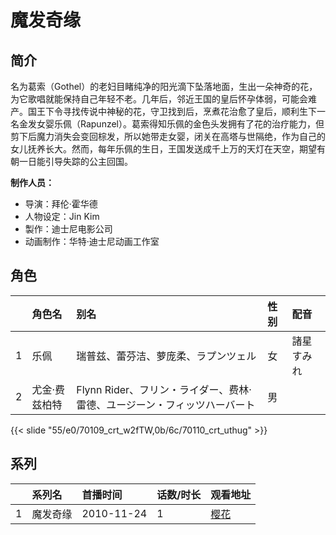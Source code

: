 # 魔发奇缘


## 简介

名为葛索（Gothel）的老妇目睹纯净的阳光滴下坠落地面，生出一朵神奇的花，为它歌唱就能保持自己年轻不老。几年后，邻近王国的皇后怀孕体弱，可能会难产。国王下令寻找传说中神秘的花，守卫找到后，烹煮花治愈了皇后，顺利生下一名金发女婴乐佩（Rapunzel）。葛索得知乐佩的金色头发拥有了花的治疗能力，但剪下后魔力消失会变回棕发，所以她带走女婴，闭关在高塔与世隔绝，作为自己的女儿抚养长大。然而，每年乐佩的生日，王国发送成千上万的天灯在天空，期望有朝一日能引导失踪的公主回国。

**制作人员：**
- 导演：拜伦·霍华德
- 人物设定：Jin Kim
- 製作：迪士尼电影公司
- 动画制作：华特·迪士尼动画工作室

## 角色

|     |   角色名   |   别名  | 性别 |  配音  |
|:--- |:------  |:----      |:---  |:--   |
| 1 | 乐佩 | 瑞普兹、蕾芬洁、萝庞柔、ラプンツェル | 女 | 諸星すみれ |
| 2 | 尤金·费兹柏特 | Flynn Rider、フリン・ライダー、费林·雷德、ユージーン・フィッツハーバート | 男 |  |

{{< slide "55/e0/70109_crt_w2fTW,0b/6c/70110_crt_uthug" >}}

## 系列

|     |   系列名   |   首播时间  | 话数/时长  | 观看地址 |
|:---  |:------    |:----      |:---       |:---  |
| 1 | 魔发奇缘 | 2010-11-24 | 1 | [樱花](https://www.cykz.net/vodplay/mofaqiyuan-1-1/)  |



